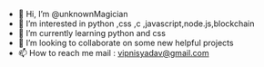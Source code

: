 - 👋 Hi, I’m @unknownMagician
- 👀 I’m interested in python ,css ,c ,javascript,node.js,blockchain
- 🌱 I’m currently learning python and css
- 💞️ I’m looking to collaborate on some new helpful projects
- 📫 How to reach me mail : vipnisyadav@gmail.com

